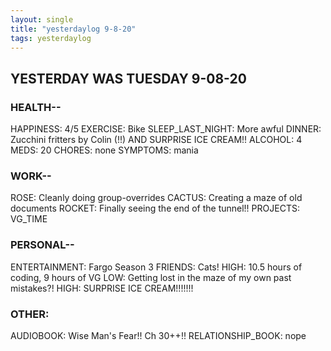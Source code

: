 ```yaml
---
layout: single
title: "yesterdaylog 9-8-20"
tags: yesterdaylog
---
```


## YESTERDAY WAS TUESDAY 9-08-20

### HEALTH--

HAPPINESS: 4/5
EXERCISE: Bike
SLEEP_LAST_NIGHT: More awful
DINNER: Zucchini fritters by Colin (!!) AND SURPRISE ICE CREAM!!
ALCOHOL: 4
MEDS: 20
CHORES: none
SYMPTOMS: mania

### WORK--

ROSE: Cleanly doing group-overrides
CACTUS: Creating a maze of old documents
ROCKET: Finally seeing the end of the tunnel!!
PROJECTS: VG_TIME

### PERSONAL--

ENTERTAINMENT: Fargo Season 3
FRIENDS: Cats!
HIGH: 10.5 hours of coding, 9 hours of VG
LOW: Getting lost in the maze of my own past mistakes?!
HIGH: SURPRISE ICE CREAM!!!!!!!

### OTHER:

AUDIOBOOK: Wise Man's Fear!! Ch 30++!!
RELATIONSHIP_BOOK: nope
